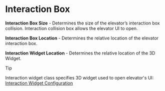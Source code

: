 # Interaction Box

**Interaction Box Size** - Determines the size of the elevator’s interaction box collision. Interaction collision box allows the elevator UI to open.

**Interaction Box Location** - Determines the relative location of the elevator interaction box.

**Interaction Widget Location** - Determines the relative location of the 3D Widget.


>[!Tip]
>Interaction widget class specifies 3D widget used to open elevator's UI: [Interaction Widget Configuration](/guides/widgets.md)